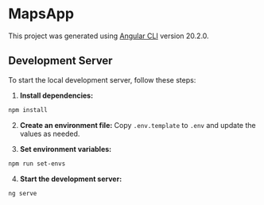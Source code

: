 # MapsApp

This project was generated using [Angular CLI](https://github.com/angular/angular-cli) version 20.2.0.

## Development Server

To start the local development server, follow these steps:

1. **Install dependencies:**
  ```bash
  npm install
  ```

2. **Create an environment file:**
  Copy `.env.template` to `.env` and update the values as needed.

3. **Set environment variables:**
  ```bash
  npm run set-envs
  ```

4. **Start the development server:**
  ```bash
  ng serve
  ```
